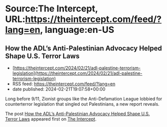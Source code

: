 # Source:The Intercept, URL:https://theintercept.com/feed/?lang=en, language:en-US

## How the ADL’s Anti-Palestinian Advocacy Helped Shape U.S. Terror Laws
 - [https://theintercept.com/2024/02/21/adl-palestine-terrorism-legislation](https://theintercept.com/2024/02/21/adl-palestine-terrorism-legislation)
 - RSS feed: https://theintercept.com/feed/?lang=en
 - date published: 2024-02-21T19:07:58+00:00

<p>Long before 9/11, Zionist groups like the Anti-Defamation League lobbied for counterterror legislation that singled out Palestinians, a new report reveals.</p>
<p>The post <a href="https://theintercept.com/2024/02/21/adl-palestine-terrorism-legislation/">How the ADL’s Anti-Palestinian Advocacy Helped Shape U.S. Terror Laws</a> appeared first on <a href="https://theintercept.com">The Intercept</a>.</p>

